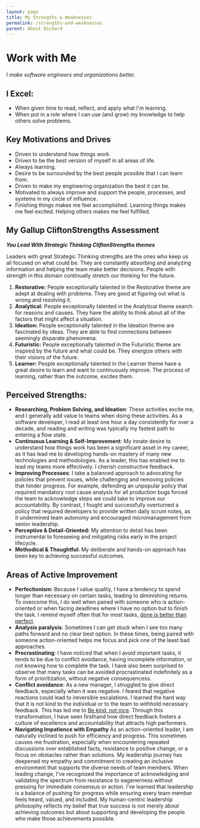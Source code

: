 ```yaml
---
layout: page
title: My Strengths & Weaknesses
permalink: /strengths-and-weaknesses
parent: About Richard
---
```


# Work with Me

_I make software engineers and organizations better._

## I Excel:

- When given time to read, reflect, and apply what I'm learning.
- When put in a role where I can use (and grow) my knowledge to help others solve problems.

## Key Motivations and Drives

- Driven to understand how things work.
- Driven to be the best version of myself in all areas of life.
- Always learning.
- Desire to be surrounded by the best people possible that I can learn from.
- Driven to make my engineering organization the best it can be.
- Motivated to always improve and support the people, processes, and systems in my circle of influence.
- Finishing things makes me feel accomplished. Learning things makes me feel excited. Helping others makes me feel fulfilled.

## My Gallup CliftonStrengths Assessment

_**You Lead With Strategic Thinking CliftonStrengths themes**_

Leaders with great Strategic Thinking strengths are the ones who keep us all focused on what could be. They are constantly absorbing and analyzing information and helping the team make better decisions. People with strength in this domain continually stretch our thinking for the future.

1. **Restorative:** People exceptionally talented in the Restorative theme are adept at dealing with problems. They are good at figuring out what is wrong and resolving it.
2. **Analytical:** People exceptionally talented in the Analytical theme search for reasons and causes. They have the ability to think about all of the factors that might affect a situation.
3. **Ideation:** People exceptionally talented in the Ideation theme are fascinated by ideas. They are able to find connections between seemingly disparate phenomena.
4. **Futuristic:** People exceptionally talented in the Futuristic theme are inspired by the future and what could be. They energize others with their visions of the future.
5. **Learner:** People exceptionally talented in the Learner theme have a great desire to learn and want to continuously improve. The process of learning, rather than the outcome, excites them.

## Perceived Strengths:

- **Researching, Problem Solving, and Ideation**: These activities excite me, and I generally add value to teams when doing these activities. As a software developer, I read at least one hour a day consistently for over a decade, and reading and writing was typically my fastest path to entering a flow state.
- **Continuous Learning & Self-Improvement**: My innate desire to understand how things work has been a significant asset in my career, as it has lead me to developing hands-on mastery of many new technologies and methodologies. As a leader, this has enabled me to lead my teams more effectively. I cherish constructive feedback.
- **Improving Processes**: I take a balanced approach to advocating for policies that prevent issues, while challenging and removing policies that hinder progress. For example, defending an unpopular policy that required mandatory root cause analysis for all production bugs forced the team to acknowledge steps we could take to improve our accountability. By contrast, I fought and successfully overturned a policy that required developers to provide written daily scrum notes, as it undermined team autonomy and encouraged micromanagement from senior leadership.
- **Perceptive & Detail-Oriented:** My attention to detail has been instrumental to foreseeing and mitigating risks early in the project lifecycle.
- **Methodical & Thoughtful:** My deliberate and hands-on approach has been key to achieving successful outcomes.

## Areas of Active Improvement

- **Perfectionism:** Because I value quality, I have a tendency to spend longer than necessary on certain tasks, leading to diminishing returns. To overcome this, I do well when paired with someone who is action-oriented or when facing deadlines where I have no option but to finish the task. I remind myself often that for most tasks, [done is better than perfect](/docs/principles/progress-over-perfection.md).
- **Analysis paralysis**: Sometimes I can get stuck when I see too many paths forward and no clear best option. In these times, being paired with someone action-oriented helps me focus and pick one of the least bad approaches.
- **Procrastinating**: I have noticed that when I avoid important tasks, it tends to be due to conflict avoidance, having incomplete information, or not knowing how to complete the task. I have also been surprised to observe that many tasks can be avoided procrastinated indefinitely as a form of prioritization, without negative consequencess.
- **Conflict avoidance**: As a new manager, I struggled to give direct feedback, especially when it was negative. I feared that negative reactions could lead to ireversible escalations. I learned the hard way that it is not kind to the individual or to the team to withhold necessary feedback. This has led me to [Be kind, not nice](/principles/be-kind-not-nice). Through this transformation, I have seen firsthand how direct feedback fosters a culture of excellence and accountability that attracts high performers.
- **Navigating Impatience with Empathy** As an action-oriented leader, I am naturally inclined to push for efficiency and progress. This sometimes causes me frustration, especially when encountering repeated discussions over established facts, resistance to positive change, or a focus on obstacles rather than solutions. My leadership journey has deepened my empathy and commitment to creating an inclusive environment that supports the diverse needs of team members. When leading change, I've recognized the importance of acknowledging and validating the spectrum from resistance to eagenerness without pressing for immediate consensus or action. I've learned that leadership is a balance of pushing for progress while ensuring every team member feels heard, valued, and included. My human-centric leadership philosophy reflects my belief that true success is not merely about achieving outcomes but about supporting and developing the people who make those achievements possible.
